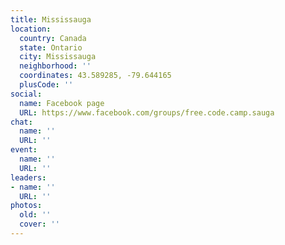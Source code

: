 ```yaml
---
title: Mississauga
location:
  country: Canada
  state: Ontario
  city: Mississauga
  neighborhood: ''
  coordinates: 43.589285, -79.644165
  plusCode: ''
social:
  name: Facebook page
  URL: https://www.facebook.com/groups/free.code.camp.sauga
chat:
  name: ''
  URL: ''
event:
  name: ''
  URL: ''
leaders:
- name: ''
  URL: ''
photos:
  old: ''
  cover: ''
---
```

